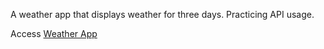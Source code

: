 A weather app that displays weather for three days. Practicing API usage.

Access <a href="https://gohan61.github.io/Weather-App2/">Weather App</a>
